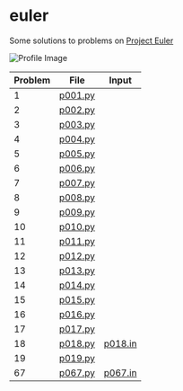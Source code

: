 # euler
Some solutions to problems on [Project Euler](https://python/projecteuler.net/)

![Profile Image](https://projecteuler.net/profile/nitrojector.png)

| Problem | File                       | Input                      |
| ------- | -------------------------  | -------------------------  |
| 1       | [p001.py](/python/p001.py) |                            |
| 2       | [p002.py](/python/p002.py) |                            |
| 3       | [p003.py](/python/p003.py) |                            |
| 4       | [p004.py](/python/p004.py) |                            |
| 5       | [p005.py](/python/p005.py) |                            |
| 6       | [p006.py](/python/p007.py) |                            |
| 7       | [p007.py](/python/p007.py) |                            |
| 8       | [p008.py](/python/p008.py) |                            |
| 9       | [p009.py](/python/p009.py) |                            |
| 10      | [p010.py](/python/p010.py) |                            |
| 11      | [p011.py](/python/p011.py) |                            |
| 12      | [p012.py](/python/p012.py) |                            |
| 13      | [p013.py](/python/p013.py) |                            |
| 14      | [p014.py](/python/p014.py) |                            |
| 15      | [p015.py](/python/p015.py) |                            |
| 16      | [p016.py](/python/p016.py) |                            |
| 17      | [p017.py](/python/p017.py) |                            |
| 18      | [p018.py](/python/p018.py) | [p018.in](/python/p018.in) |
| 19      | [p019.py](/python/p019.py) |                            |
| 67      | [p067.py](/python/p067.py) | [p067.in](/python/p067.in) |
